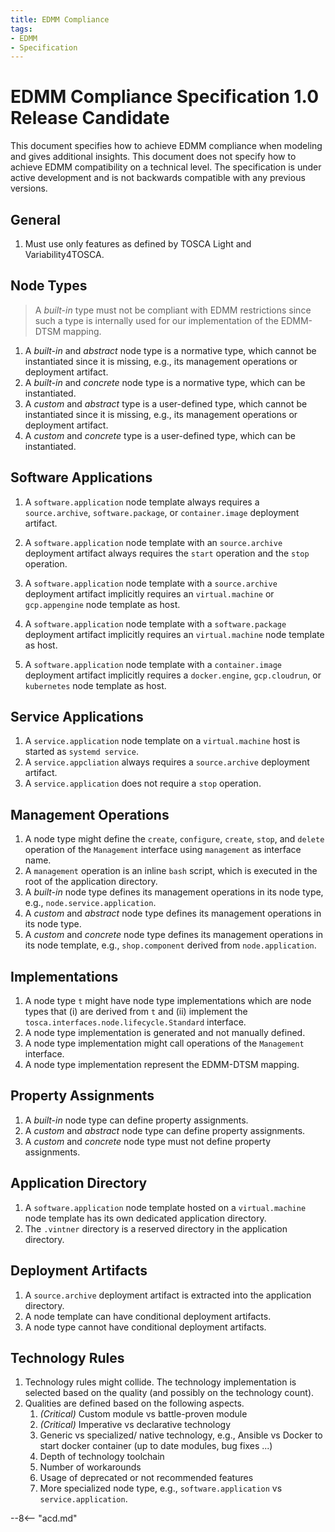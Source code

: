 ```yaml
---
title: EDMM Compliance
tags:
- EDMM
- Specification
---
```


# EDMM Compliance Specification 1.0 Release Candidate

This document specifies how to achieve EDMM compliance when modeling and gives additional insights.
This document does not specify how to achieve EDMM compatibility on a technical level.
The specification is under active development and is not backwards compatible with any previous versions.

## General

1. Must use only features as defined by TOSCA Light and Variability4TOSCA.


## Node Types

> A _built-in_ type must not be compliant with EDMM restrictions since such a type is internally used for our implementation of the EDMM-DTSM mapping.

1. A _built-in_ and _abstract_ node type is a normative type, which cannot be instantiated since it is missing, e.g., its management operations or deployment artifact.
1. A _built-in_ and _concrete_ node type is a normative type, which can be instantiated.
1. A _custom_ and _abstract_ type is a user-defined type, which cannot be instantiated since it is missing, e.g., its management operations or deployment artifact.
1. A _custom_ and _concrete_ type is a user-defined type, which can be instantiated.


## Software Applications

1. A `software.application` node template always requires a `source.archive`, `software.package`, or `container.image` deployment artifact.
1. A `software.application` node template with an `source.archive` deployment artifact always requires the `start` operation and the `stop` operation. 

1. A `software.application` node template with a `source.archive` deployment artifact implicitly requires an `virtual.machine` or `gcp.appengine` node template as host.
1. A `software.application` node template with a `software.package` deployment artifact implicitly requires an `virtual.machine` node template as host.
1. A `software.application` node template with a `container.image` deployment artifact implicitly requires a `docker.engine`, `gcp.cloudrun`, or `kubernetes` node template as host.


## Service Applications

1. A `service.application` node template on a `virtual.machine` host is started as `systemd service`.
1. A `service.appcliation` always requires a  `source.archive` deployment artifact. 
1. A `service.application` does not require a `stop` operation.


## Management Operations

1. A node type might define the `create`, `configure`, `create`, `stop`, and `delete` operation of the `Management` interface using `management` as interface name.
1. A `management` operation is an inline `bash` script, which is executed in the root of the application directory.
1. A _built-in_ node type defines its management operations in its node type, e.g., `node.service.application`.
1. A _custom_ and _abstract_ node type defines its management operations in its node type.
1. A _custom_ and _concrete_ node type defines its management operations in its node template, e.g., `shop.component` derived from `node.application`.


## Implementations

1. A node type `t` might have node type implementations which are node types that (i) are derived from `t` and (ii) implement the `tosca.interfaces.node.lifecycle.Standard` interface.
1. A node type implementation is generated and not manually defined.
1. A node type implementation might call operations of the `Management` interface.
1. A node type implementation represent the EDMM-DTSM mapping.


## Property Assignments

1. A _built-in_ node type can define property assignments.
1. A _custom_ and _abstract_ node type can define property assignments.
1. A _custom_ and _concrete_ node type must not define property assignments.


## Application Directory

1. A `software.application` node template hosted on a `virtual.machine` node template has its own dedicated application directory.
1. The `.vintner` directory is a reserved directory in the application directory.


## Deployment Artifacts

1. A `source.archive` deployment artifact is extracted into the application directory.
1. A node template can have conditional deployment artifacts.
1. A node type cannot have conditional deployment artifacts.


## Technology Rules

1. Technology rules might collide. The technology implementation is selected based on the quality (and possibly on the technology count).
1. Qualities are defined based on the following aspects.
    1. _(Critical)_ Custom module vs battle-proven module
    1. _(Critical)_ Imperative vs declarative technology
    1. Generic vs specialized/ native technology, e.g., Ansible vs Docker to start docker container (up to date modules, bug fixes ...)
    1. Depth of technology toolchain
    1. Number of workarounds
    1. Usage of deprecated or not recommended features
    1. More specialized node type, e.g., `software.application` vs `service.application`.
   
--8<-- "acd.md"
